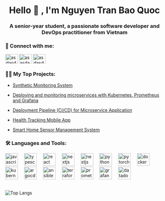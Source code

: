 <h1 align="center">Hello 👋 , I'm Nguyen Tran Bao Quoc</h1>
<h3 align="center">A senior-year student, a passionate software developer and DevOps practitioner from Vietnam</h3>

<h3 align="left">🤝 Connect with me:</h3>
<p align="left">
<a href="https://www.linkedin.com/in/quocntb2003" target="blank"><img align="center" src="https://raw.githubusercontent.com/rahuldkjain/github-profile-readme-generator/master/src/images/icons/Social/linked-in-alt.svg" alt="asdasdasdas" height="30" width="40" /></a>
<a href="https://www.facebook.com/profile.php?id=100009913479266" target="blank"><img align="center" src="https://raw.githubusercontent.com/rahuldkjain/github-profile-readme-generator/master/src/images/icons/Social/facebook.svg" alt="asasdadasd" height="30" width="40" /></a>
<a href="https://www.hackerrank.com/profile/tonynguyenit2003" target="blank"><img align="center" src="https://raw.githubusercontent.com/rahuldkjain/github-profile-readme-generator/master/src/images/icons/Social/hackerrank.svg" alt="asdasdasd" height="30" width="40" /></a>
</p>

<h3 align="left">👨‍💻  My Top Projects:</h3>

+ [Synthetic Monitoring System](https://github.com/TonyQ2k3/synthetic-monitoring)

+ [Deploying and monitoring microservices with Kubernetes, Prometheus and Grafana](https://github.com/TonyQ2k3/fullstack-microservice)

+ [Deployment Pipeline (CI/CD) for Microservice Application](https://github.com/NT114-DevOps)

+ [Health Tracking Mobile App](https://github.com/Q2DTeam/Health-Tracker)

+ [Smart Home Sensor Management System](https://github.com/TonyQ2k3/home-sensor-system)


<h3 align="left">🛠️ Languages and Tools:</h3>

<div align="left">
  <img src="https://cdn.jsdelivr.net/gh/devicons/devicon/icons/javascript/javascript-original.svg" height="40" alt="javascript logo"  />
  <img width="12" />
  <img src="https://cdn.jsdelivr.net/gh/devicons/devicon/icons/typescript/typescript-original.svg" height="40" alt="typescript logo"  />
  <img width="12" />
  <img src="https://cdn.jsdelivr.net/gh/devicons/devicon/icons/react/react-original.svg" height="40" alt="react logo"  />
  <img width="12" />
  <img src="https://cdn.jsdelivr.net/gh/devicons/devicon/icons/nextjs/nextjs-original.svg" height="40" alt="nextjs logo"  />
  <img width="12" />
  <img src="https://cdn.jsdelivr.net/gh/devicons/devicon/icons/nestjs/nestjs-original.svg" height="40" alt="nestjs logo"  />
  <img width="12" />
  <img src="https://cdn.jsdelivr.net/gh/devicons/devicon/icons/python/python-original.svg" height="40" alt="python logo"  />
  <img width="12" />
  <img src="https://cdn.jsdelivr.net/gh/devicons/devicon/icons/pytorch/pytorch-original.svg" height="40" alt="pytorch logo"  />
  <img width="12" />
  <img src="https://cdn.jsdelivr.net/gh/devicons/devicon/icons/docker/docker-original.svg" height="40" alt="docker logo"  />
  <img width="12" />
  <img src="https://cdn.jsdelivr.net/gh/devicons/devicon/icons/kubernetes/kubernetes-plain.svg" height="40" alt="kubernetes logo"  />
  <img width="12" />
  <img src="https://cdn.jsdelivr.net/gh/devicons/devicon/icons/argocd/argocd-original.svg" height="40" alt="argocd logo"  />
  <img width="12" />
  <img src="https://cdn.jsdelivr.net/gh/devicons/devicon/icons/ansible/ansible-original.svg" height="40" alt="ansible logo"  />
  <img width="12" />
  <img src="https://cdn.jsdelivr.net/gh/devicons/devicon/icons/terraform/terraform-original.svg" height="40" alt="terraform logo"  />
  <img width="12" />
  <img src="https://cdn.jsdelivr.net/gh/devicons/devicon/icons/prometheus/prometheus-original.svg" height="40" alt="prometheus logo"  />
  <img width="12" />
  <img src="https://cdn.jsdelivr.net/gh/devicons/devicon/icons/grafana/grafana-original.svg" height="40" alt="grafana logo"  />
  <img width="12" />
  <img src="https://avatars.githubusercontent.com/u/365230?s=200&v=4" height="40" alt="datadog logo"  />
</div>

<br/>

![Top Langs](https://github-readme-stats.vercel.app/api/top-langs/?username=TonyQ2k3&hide=dockerfile,css,scss,html&theme=tokyonight)
